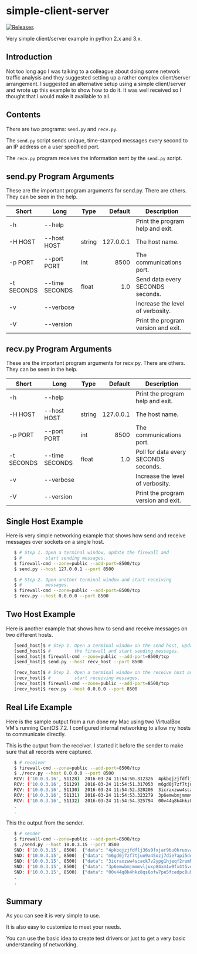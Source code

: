 # simple-client-server
[![Releases](https://img.shields.io/github/release/jlinoff/simple-client-server.svg?style=flat)](https://github.com/jlinoff/simple-client-server/releases)

Very simple client/server example in python 2.x and 3.x.

## Introduction

Not too long ago I was talking to a colleague about doing some
network traffic analysis and they suggested setting up a rather
complex client/server arrangement. I suggested an alternative setup
using a simple client/server and wrote up this example to show how to
do it. It was well received so I thought that I would make it
available to all.

## Contents

There are two programs: `send.py` and `recv.py`.

The `send.py` script sends unique, time-stamped messages every second
to an IP address on a user specified port.

The `recv.py` program receives the information sent by the `send.py`
script.

## send.py Program Arguments

These are the important program arguments for send.py. There are others. They can be seen in the help.

| Short      | Long           | Type   | Default   | Description |
| ---------- | -------------- | ------ | --------: | ----------- |
| -h         | --help         |        |           | Print the program help and exit. |
| -H HOST    | --host HOST    | string | 127.0.0.1 | The host name. |
| -p PORT    | --port PORT    | int    | 8500      | The communications port. |
| -t SECONDS | --time SECONDS | float  | 1.0       | Send data every SECONDS seconds. |
| -v         | --verbose      |        |           | Increase the level of verbosity. |
| -V         | --version      |        |           | Print the program version and exit. |

## recv.py Program Arguments

These are the important program arguments for recv.py. There are others. They can be seen in the help.

| Short      | Long           | Type   | Default   | Description |
| ---------- | -------------- | ------ | --------: | ----------- |
| -h         | --help         |        |           | Print the program help and exit. |
| -H HOST    | --host HOST    | string | 127.0.0.1 | The host name. |
| -p PORT    | --port PORT    | int    | 8500      | The communications port. |
| -t SECONDS | --time SECONDS | float  | 1.0       | Poll for data every SECONDS seconds. |
| -v         | --verbose      |        |           | Increase the level of verbosity. |
| -V         | --version      |        |           | Print the program version and exit. |

## Single Host Example

Here is very simple networking example that shows how send and receive
messages over sockets on a single host.

```bash
   $ # Step 1. Open a terminal window, update the firewall and
   $ #         start sending messages.
   $ firewall-cmd --zone=public --add-port=8500/tcp
   $ send.py --host 127.0.0.1 --port 8500

   $ # Step 2. Open another terminal window and start receiving
   $ #         messages.
   $ firewall-cmd --zone=public --add-port=8500/tcp
   $ recv.py --host 0.0.0.0 --port 8500
```

## Two Host Example

Here is another example that shows how to send and receive messages
on two different hosts.

```bash
   [send_host]$ # Step 1. Open a terminal window on the send host, update
   [send_host]$ #         the firewall and start sending messages.
   [send_host]$ firewall-cmd --zone=public --add-port=8500/tcp
   [send_host]$ send.py --host recv_host --port 8500

   [recv_host]$ # Step 2. Open a terminal window on the receive host and
   [recv_host]$ #         start receiving messages.
   [recv_host]$ firewall-cmd --zone=public --add-port=8500/tcp
   [recv_host]$ recv.py --host 0.0.0.0 --port 8500
```

## Real Life Example

Here is the sample output from a run done my Mac using two VirtualBox
VM's running CentOS 7.2. I configured internal networking to allow my
hosts to communicate directly.

This is the output from the receiver. I started it before the sender
to make sure that all records were captured.

```bash
   $ # receiver
   $ firewall-cmd --zone=public --add-port=8500/tcp
   $ ./recv.py --host 0.0.0.0 --port 8500
   RCV: ('10.0.3.16', 51128)  2016-03-24 11:54:50.312326  4pkbqjzjfdflj36s0fxjar9bu0kruova
   RCV: ('10.0.3.16', 51129)  2016-03-24 11:54:51.317053  m6gd0j7zf7tjuo9a45ozj7die7api5dq
   RCV: ('10.0.3.16', 51130)  2016-03-24 11:54:52.320206  3icraxzww4scack7v2ypg1hjeqf2rumh
   RCV: ('10.0.3.16', 51131)  2016-03-24 11:54:53.323279  3p6emwbmjmmmvljuxp84xm1w9fx4t5vu
   RCV: ('10.0.3.16', 51132)  2016-03-24 11:54:54.325794  00v44q8k4hkz8qs6ofw7pe5fcedpc8uh
   .
   .
```

This the output from the sender.

```bash
   $ # sender
   $ firewall-cmd --zone=public --add-port=8500/tcp
   $ ./send.py --host 10.0.3.15 --port 8500
   SND: ('10.0.3.15', 8500)  {"data": "4pkbqjzjfdflj36s0fxjar9bu0kruova", "time": "2016-03-24 11:54:50.312326"}
   SND: ('10.0.3.15', 8500)  {"data": "m6gd0j7zf7tjuo9a45ozj7die7api5dq", "time": "2016-03-24 11:54:51.317053"}
   SND: ('10.0.3.15', 8500)  {"data": "3icraxzww4scack7v2ypg1hjeqf2rumh", "time": "2016-03-24 11:54:52.320206"}
   SND: ('10.0.3.15', 8500)  {"data": "3p6emwbmjmmmvljuxp84xm1w9fx4t5vu", "time": "2016-03-24 11:54:53.323279"}
   SND: ('10.0.3.15', 8500)  {"data": "00v44q8k4hkz8qs6ofw7pe5fcedpc8uh", "time": "2016-03-24 11:54:54.325794"}
   .
   .
```

## Summary

As you can see it is very simple to use.

It is also easy to customize to meet your needs.

You can use the basic idea to create test drivers or just to get a
very basic understanding of networking.
